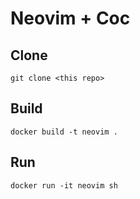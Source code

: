 # Neovim + Coc

## Clone
  ```git clone <this repo>```
## Build
  ```docker build -t neovim .```

## Run
  ```docker run -it neovim sh```
